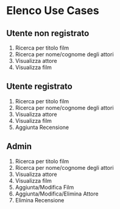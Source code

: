 # Elenco Use Cases

## Utente non registrato

1) Ricerca per titolo film
2) Ricerca per nome/cognome degli attori
3) Visualizza attore
4) Visualizza film

## Utente registrato

1) Ricerca per titolo film
2) Ricerca per nome/cognome degli attori
3) Visualizza attore
4) Visualizza film
5) Aggiunta Recensione

## Admin

1) Ricerca per titolo film
2) Ricerca per nome/cognome degli attori
3) Visualizza attore
4) Visualizza film
5) Aggiunta/Modifica Film
6) Aggiunta/Modifica/Elimina Attore
7) Elimina Recensione
